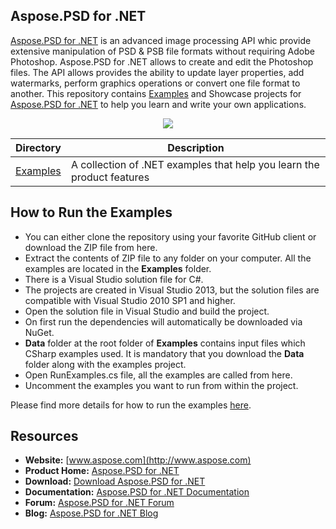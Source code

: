 ## Aspose.PSD for .NET

[Aspose.PSD for .NET](https://products.aspose.com/psd/net) is an advanced image  processing API whic provide extensive manipulation of PSD & PSB file formats without requiring Adobe Photoshop.
Aspose.PSD for .NET allows to create and edit the Photoshop files. The API allows provides the ability to update layer properties, add watermarks, perform graphics operations or convert one file format to another.
This repository contains [Examples](Examples) and Showcase projects for [Aspose.PSD for .NET](https://products.aspose.com/psd/net) to help you learn and write your own applications.

<p align="center">
  <a title="Download ZIP" href="https://github.com/aspose-psd/Aspose.PSD-for-.NET/archive/master.zip">
     <img src="http://i.imgur.com/hwNhrGZ.png" />
  </a>
</p>

Directory | Description
--------- | -----------
[Examples](Examples)  | A collection of .NET examples that help you learn the product features



## How to Run the Examples
+ You can either clone the repository using your favorite GitHub client or download the ZIP file from here.
+ Extract the contents of ZIP file to any folder on your computer. All the examples are located in the **Examples** folder.
+ There is a Visual Studio solution file for C#.
+ The projects are created in Visual Studio 2013, but the solution files are compatible with Visual Studio 2010 SP1 and higher.
+ Open the solution file in Visual Studio and build the project.
+ On first run the dependencies will automatically be downloaded via NuGet.
+ **Data** folder at the root folder of **Examples** contains input files which CSharp examples used. It is mandatory that you download the **Data** folder along with the examples project.
+ Open RunExamples.cs file, all the examples are called from here.
+ Uncomment the examples you want to run from within the project.

Please find more details for how to run the examples [here](https://docs.aspose.com/display/psdnet/How+to+Run+the+Examples). 



## Resources

+ **Website:** [www.aspose.com](http://www.aspose.com)
+ **Product Home:** [Aspose.PSD for .NET](https://products.aspose.com/psd/net)
+ **Download:** [Download Aspose.PSD for .NET](https://www.nuget.org/packages/Aspose.Psd/)
+ **Documentation:** [Aspose.PSD for .NET Documentation](https://docs.aspose.com/display/psdnet/Home)
+ **Forum:** [Aspose.PSD for .NET Forum](https://forum.aspose.com/c/psd)
+ **Blog:** [Aspose.PSD for .NET Blog](https://blog.aspose.com/category/aspose-products/aspose.psd-product-family/)
